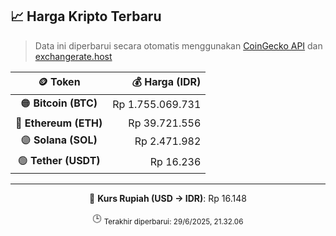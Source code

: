 

<!-- HARGA_KRIPTO -->
## 📈 Harga Kripto Terbaru

> Data ini diperbarui secara otomatis menggunakan [CoinGecko API](https://www.coingecko.com/) dan [exchangerate.host](https://exchangerate.host/)

<div align="center">

| 🪙 Token | 💰 Harga (IDR) |
|:------:|---------------:|
| 🟠 **Bitcoin (BTC)**   | Rp 1.755.069.731 |
| 🔵 **Ethereum (ETH)**  | Rp 39.721.556 |
| 🟣 **Solana (SOL)**    | Rp 2.471.982 |
| 🟢 **Tether (USDT)**   | Rp 16.236 |

---

💱 **Kurs Rupiah (USD → IDR)**: Rp 16.148

🕒 <sub>Terakhir diperbarui: 29/6/2025, 21.32.06</sub>

</div>
<!-- /HARGA_KRIPTO -->